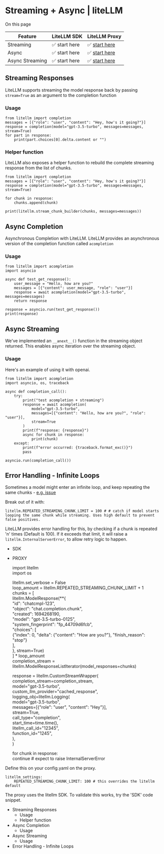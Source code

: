 # Streaming + Async | liteLLM

On this page

Feature| LiteLLM SDK| LiteLLM Proxy  
---|---|---  
Streaming| ✅ start here| ✅ [start here](/docs/proxy/user_keys#streaming)  
Async| ✅ start here| ✅ [start here](/docs/proxy/user_keys#streaming)  
Async Streaming| ✅ start here| ✅ [start here](/docs/proxy/user_keys#streaming)  
  
## Streaming Responses​

LiteLLM supports streaming the model response back by passing `stream=True` as an argument to the completion function

### Usage​
    
    
    from litellm import completion  
    messages = [{"role": "user", "content": "Hey, how's it going?"}]  
    response = completion(model="gpt-3.5-turbo", messages=messages, stream=True)  
    for part in response:  
        print(part.choices[0].delta.content or "")  
    

### Helper function​

LiteLLM also exposes a helper function to rebuild the complete streaming response from the list of chunks.
    
    
    from litellm import completion  
    messages = [{"role": "user", "content": "Hey, how's it going?"}]  
    response = completion(model="gpt-3.5-turbo", messages=messages, stream=True)  
      
    for chunk in response:   
        chunks.append(chunk)  
      
    print(litellm.stream_chunk_builder(chunks, messages=messages))  
    

## Async Completion​

Asynchronous Completion with LiteLLM. LiteLLM provides an asynchronous version of the completion function called `acompletion`

### Usage​
    
    
    from litellm import acompletion  
    import asyncio  
      
    async def test_get_response():  
        user_message = "Hello, how are you?"  
        messages = [{"content": user_message, "role": "user"}]  
        response = await acompletion(model="gpt-3.5-turbo", messages=messages)  
        return response  
      
    response = asyncio.run(test_get_response())  
    print(response)  
      
    

## Async Streaming​

We've implemented an `__anext__()` function in the streaming object returned. This enables async iteration over the streaming object.

### Usage​

Here's an example of using it with openai.
    
    
    from litellm import acompletion  
    import asyncio, os, traceback  
      
    async def completion_call():  
        try:  
            print("test acompletion + streaming")  
            response = await acompletion(  
                model="gpt-3.5-turbo",   
                messages=[{"content": "Hello, how are you?", "role": "user"}],   
                stream=True  
            )  
            print(f"response: {response}")  
            async for chunk in response:  
                print(chunk)  
        except:  
            print(f"error occurred: {traceback.format_exc()}")  
            pass  
      
    asyncio.run(completion_call())  
    

## Error Handling - Infinite Loops​

Sometimes a model might enter an infinite loop, and keep repeating the same chunks - [e.g. issue](https://github.com/BerriAI/litellm/issues/5158)

Break out of it with:
    
    
    litellm.REPEATED_STREAMING_CHUNK_LIMIT = 100 # # catch if model starts looping the same chunk while streaming. Uses high default to prevent false positives.  
    

LiteLLM provides error handling for this, by checking if a chunk is repeated 'n' times (Default is 100). If it exceeds that limit, it will raise a `litellm.InternalServerError`, to allow retry logic to happen.

  * SDK
  * PROXY

    
    
    import litellm   
    import os   
      
    litellm.set_verbose = False  
    loop_amount = litellm.REPEATED_STREAMING_CHUNK_LIMIT + 1  
    chunks = [  
        litellm.ModelResponse(**{  
        "id": "chatcmpl-123",  
        "object": "chat.completion.chunk",  
        "created": 1694268190,  
        "model": "gpt-3.5-turbo-0125",  
        "system_fingerprint": "fp_44709d6fcb",  
        "choices": [  
            {"index": 0, "delta": {"content": "How are you?"}, "finish_reason": "stop"}  
        ],  
    }, stream=True)  
    ] * loop_amount  
    completion_stream = litellm.ModelResponseListIterator(model_responses=chunks)  
      
    response = litellm.CustomStreamWrapper(  
        completion_stream=completion_stream,  
        model="gpt-3.5-turbo",  
        custom_llm_provider="cached_response",  
        logging_obj=litellm.Logging(  
            model="gpt-3.5-turbo",  
            messages=[{"role": "user", "content": "Hey"}],  
            stream=True,  
            call_type="completion",  
            start_time=time.time(),  
            litellm_call_id="12345",  
            function_id="1245",  
        ),  
    )  
      
    for chunk in response:  
        continue # expect to raise InternalServerError   
    

Define this on your config.yaml on the proxy.
    
    
    litellm_settings:  
        REPEATED_STREAMING_CHUNK_LIMIT: 100 # this overrides the litellm default  
    

The proxy uses the litellm SDK. To validate this works, try the 'SDK' code snippet.

  * Streaming Responses
    * Usage
    * Helper function
  * Async Completion
    * Usage
  * Async Streaming
    * Usage
  * Error Handling - Infinite Loops